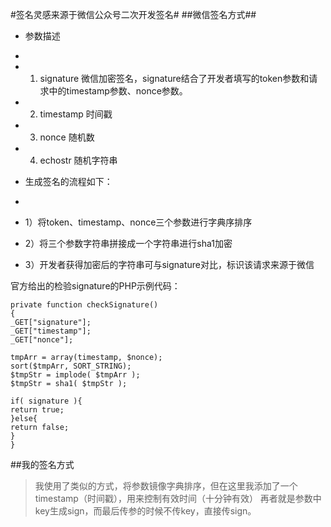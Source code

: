 #签名灵感来源于微信公众号二次开发签名#
##微信签名方式##
- 参数描述
- 
- 1.  signature	微信加密签名，signature结合了开发者填写的token参数和请求中的timestamp参数、nonce参数。
- 2.  timestamp	时间戳
- 3.  nonce		随机数
- 4.  echostr		随机字符串


- 生成签名的流程如下：
- 
- 1）将token、timestamp、nonce三个参数进行字典序排序
- 2）将三个参数字符串拼接成一个字符串进行sha1加密 
- 3）开发者获得加密后的字符串可与signature对比，标识该请求来源于微信

官方给出的检验signature的PHP示例代码：

    private function checkSignature()
    {
    _GET["signature"];
    _GET["timestamp"];
    _GET["nonce"];
    
    tmpArr = array(timestamp, $nonce);
    sort($tmpArr, SORT_STRING);
    $tmpStr = implode( $tmpArr );
    $tmpStr = sha1( $tmpStr );
    
    if( signature ){
    return true;
    }else{
    return false;
    }
    }

##我的签名方式

> 我使用了类似的方式，将参数镜像字典排序，但在这里我添加了一个timestamp（时间戳），用来控制有效时间（十分钟有效）
> 再者就是参数中key生成sign，而最后传参的时候不传key，直接传sign。